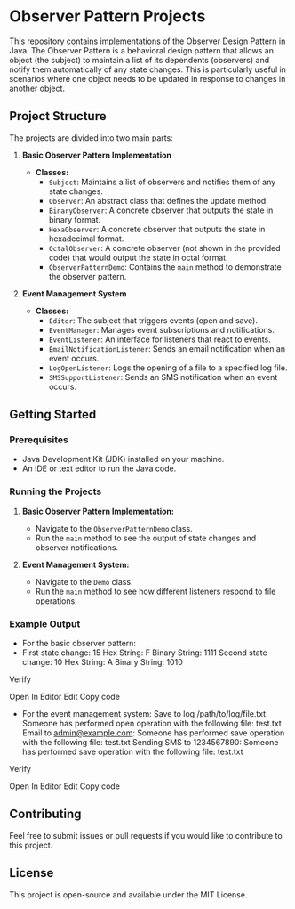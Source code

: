 # Observer Pattern Projects

This repository contains implementations of the Observer Design Pattern in Java. The Observer Pattern is a behavioral design pattern that allows an object (the subject) to maintain a list of its dependents (observers) and notify them automatically of any state changes. This is particularly useful in scenarios where one object needs to be updated in response to changes in another object.

## Project Structure

The projects are divided into two main parts:

1. **Basic Observer Pattern Implementation**
   - **Classes:**
     - `Subject`: Maintains a list of observers and notifies them of any state changes.
     - `Observer`: An abstract class that defines the update method.
     - `BinaryObserver`: A concrete observer that outputs the state in binary format.
     - `HexaObserver`: A concrete observer that outputs the state in hexadecimal format.
     - `OctalObserver`: A concrete observer (not shown in the provided code) that would output the state in octal format.
     - `ObserverPatternDemo`: Contains the `main` method to demonstrate the observer pattern.

2. **Event Management System**
   - **Classes:**
     - `Editor`: The subject that triggers events (open and save).
     - `EventManager`: Manages event subscriptions and notifications.
     - `EventListener`: An interface for listeners that react to events.
     - `EmailNotificationListener`: Sends an email notification when an event occurs.
     - `LogOpenListener`: Logs the opening of a file to a specified log file.
     - `SMSSupportListener`: Sends an SMS notification when an event occurs.

## Getting Started

### Prerequisites

- Java Development Kit (JDK) installed on your machine.
- An IDE or text editor to run the Java code.

### Running the Projects

1. **Basic Observer Pattern Implementation:**
   - Navigate to the `ObserverPatternDemo` class.
   - Run the `main` method to see the output of state changes and observer notifications.

2. **Event Management System:**
   - Navigate to the `Demo` class.
   - Run the `main` method to see how different listeners respond to file operations.

### Example Output

- For the basic observer pattern:
- First state change: 15 Hex String: F Binary String: 1111 Second state change: 10 Hex String: A Binary String: 1010


Verify

Open In Editor
Edit
Copy code

- For the event management system:
Save to log /path/to/log/file.txt: Someone has performed open operation with the following file: test.txt Email to admin@example.com: Someone has performed save operation with the following file: test.txt Sending SMS to 1234567890: Someone has performed save operation with the following file: test.txt


Verify

Open In Editor
Edit
Copy code

## Contributing

Feel free to submit issues or pull requests if you would like to contribute to this project.

## License

This project is open-source and available under the MIT License.
